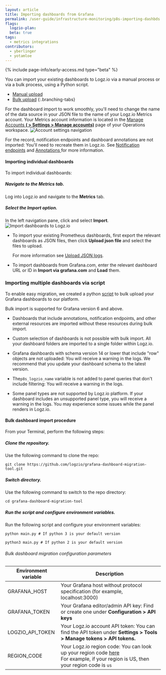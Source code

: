 ```yaml
---
layout: article
title: Importing dashboards from Grafana  
permalink: /user-guide/infrastructure-monitoring/p8s-importing-dashbds.html
flags:
  logzio-plan:  
  beta: true
tags:
  - metrics integrations
contributors:
  - yberlinger
  - yotamloe
---
```


{% include page-info/early-access.md type="beta" %}

You can import your existing dashboards to Logz.io via a manual process or via a bulk process, using a Python script.

<!-- tabContainer:start -->
<div class="branching-container">

* [Manual upload](#manual)
* [Bulk upload](#bulk)
{:.branching-tabs}

<!-- tab:start -->
<div id="manual">
  
For the dashboard import to work smoothly, you'll need to change the name of the data source in your JSON file to the name of your Logz.io Metrics account. 
Your Metrics account information is located in the <a href ="https://app.logz.io/#/dashboard/settings/manage-accounts" target="_blank">Manage Accounts **(<i class="li li-gear"></i> > Settings > Manage accounts)**</a> page of your Operations workspace. ![Account settings navigation](https://dytvr9ot2sszz.cloudfront.net/logz-docs/grafana/p8s-account-token00.png)

For the record, notification endpoints and dashboard annotations are not imported: You'll need to recreate them in Logz.io.  See [Notification endpoints](/user-guide/integrations/endpoints.html) and [Annotations ](/user-guide/infrastructure-monitoring/annotations/)for more information. 

#### Importing individual dashboards

<div class="tasklist">

To import individual dashboards: 

##### Navigate to the Metrics tab.

Log into Logz.io and navigate to the **Metrics** tab.

##### Select the Import option.
In the left navigation pane, click <i class="fas fa-plus"></i> and select **Import**.
![Import dashboards to Logz.io](https://dytvr9ot2sszz.cloudfront.net/logz-docs/grafana/p8simport-dashboards.png)

  - To import your existing Prometheus dashboards, first export the relevant dashboards as JSON files, then click **Upload json file** and select the files to upload. 
    
    For more information see [Upload JSON logs]({{site.baseurl}}/user-guide/shipping/log-sources/json-uploads.html). 
  - To import dashboards from Grafana.com, enter the relevant dashboard URL or ID in **Import via grafana.com** and **Load** them. 
</div>

</div>
<!-- tab:end -->

<!-- tab:start -->
<div id="bulk">
  
### Importing multiple dashboards via script 
 
To enable easy migration, we created a python [script](https://github.com/logzio/grafana-dashboard-migration-tool) to bulk upload your Grafana dashboards to our platform.

Bulk import is supported for Grafana version 6 and above.

* Dashboards that include annotations, notification endpoints, and other external resources are imported without these resources during bulk import. 

* Custom selection of dashboards is not possible with bulk import. All your dashboard folders are imported to a single folder within Logz.io.

* Grafana dashboards with schema version 14 or lower that include "row" objects are not uploaded: You will receive a warning in the logs. We recommend that you update your dashboard schema to the latest version.

* The`p8s_logzio_name` variable is not added to panel queries that don't include filtering: You will receive a warning in the logs.

* Some panel types are not supported by Logz.io platform. If your dashboard includes an unsupported panel type, you will receive a warning in the logs. You may experience some issues while the panel renders in Logz.io.

####  Bulk dashboard import procedure

<div class="tasklist">

From your Terminal, perform the following steps: 

##### Clone the repository.

Use the following command to clone the repo:

``` 
git clone https://github.com/logzio/grafana-dashboard-migration-tool.git
```

##### Switch directory.

Use the following command to switch to the repo directory:

```
cd grafana-dashboard-migration-tool
```

##### Run the script and configure environment variables.

Run the following script and configure your environment variables:

```
python main.py # If python 3 is your default version
```
```
python3 main.py # If python 2 is your default version
```

###### Bulk dashboard migration configuration parameters

| Environment variable | Description |
|---|---|
| GRAFANA_HOST | Your Grafana host without protocol specification (for example, localhost:3000) |
| GRAFANA_TOKEN | Your Grafana editor/admin API key: Find or create one under **Configuration > API keys** |
| LOGZIO_API_TOKEN | Your Logz.io account API token: You can find the API token under **Settings > Tools > Manage tokens > API tokens.** |
| REGION_CODE | Your Logz.io region code: You can look up your region code [here]( https://docs.logz.io/user-guide/accounts/account-region.html#regions-and-urls) <br> For example, if your region is US, then your region code is `us`|

</div>

</div>
<!-- tab:end -->
</div>
